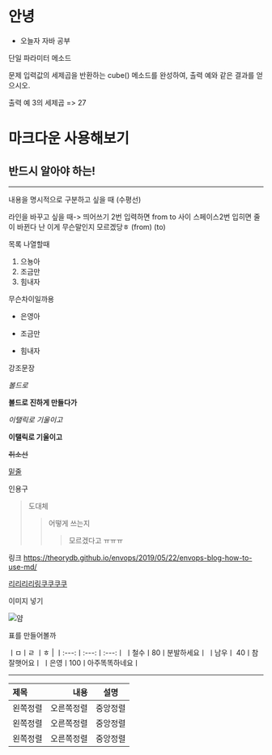 # 안녕

* 오늘자 자바 공부



단일 파라미터 메소드

문제
입력값의 세제곱을 반환하는 cube() 메소드를 완성하여, 출력 예와 같은 결과를 얻으시오.

출력 예
3의 세제곱 => 27



# 마크다운 사용해보기
## 반드시 알아야 하는!

---

내용을 명시적으로 구분하고 싶을 때 (수평선)

라인을 바꾸고 싶을 때-> 띄어쓰기 2번 입력하면 from to 사이 스페이스2번 입히면 줄이 바뀐다
난 이게 무슨말인지 모르겠당ㅎ
(from)  (to)


목록 나열할때 

1. 으뇽아
2. 조금만
3. 힘내자

무슨차이일까용

+ 은영아
- 조금만
* 힘내자

강조문장

_볼드로_

__볼드로 진하게 만들다가__

*이탤릭로 기울이고*

**이탤릭로 기울이고**

~~취소선~~ 

<u>밑줄</u>

인용구 
>도대체
>>어떻게 쓰는지
>>>모르겠다고 ㅠㅠㅠ

링크 https://theorydb.github.io/envops/2019/05/22/envops-blog-how-to-use-md/

[리리리리링쿠쿠쿠쿠](https://theorydb.github.io/envops/2019/05/22/envops-blog-how-to-use-md/)

이미지 넣기

![얌](http://image.dongascience.com/Photo/2020/03/5bddba7b6574b95d37b6079c199d7101.jpg)

표를 만들어볼까

ㅣㅁㅣㄹ ㅣㅎ |
ㅣ:---:ㅣ:---:ㅣ:---:ㅣ
ㅣ철수ㅣ80ㅣ분발하세요ㅣ
ㅣ남우ㅣ 40ㅣ참잘햇어요ㅣ
ㅣ은영ㅣ100ㅣ아주똑똑하네요ㅣ


---


|제목|내용|설명|
|:---|---:|:---:|
|왼쪽정렬|오른쪽정렬|중앙정렬|
|왼쪽정렬|오른쪽정렬|중앙정렬|
|왼쪽정렬|오른쪽정렬|중앙정렬|
